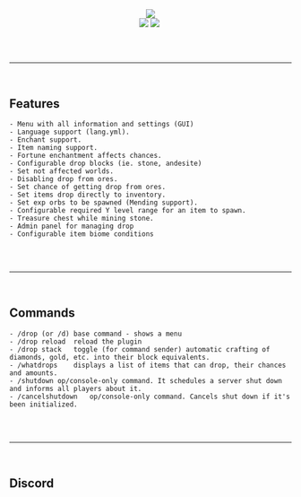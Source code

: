 <div align="center">
  <img  src="https://raw.githubusercontent.com/ULTUX/StoneDropPlugin/master/.github/banner.png">
  <br>
  <img  src="https://img.shields.io/github/stars/InfCanqz/Stone_drops?color=6d00c1&logoColor=6d00c1">
  <img  src="https://img.shields.io/github/last-commit/Smug246/Luna-Token-Grabber?color=6d00c1&logoColor=6d00c1">
  <img src="https://camo.githubusercontent.com/ca0098df44612384bf1e3e85c7c5e6e0328b972d14196a0d191ce51002554b3d/68747470733a2f2f696d672e736869656c64732e696f2f6769746875622f762f72656c656173652f554c5455582f53746f6e6544726f70506c7567696e" alt="">
  <br>
  <hr  style="border-radius: 2%; margin-top: 60px; margin-bottom: 60px;"  noshade=""  size="20"  width="100%">
</div>

## Features
    - Menu with all information and settings (GUI)
    - Language support (lang.yml).
    - Enchant support.
    - Item naming support. 
    - Fortune enchantment affects chances.
    - Configurable drop blocks (ie. stone, andesite)
    - Set not affected worlds.
    - Disabling drop from ores.
    - Set chance of getting drop from ores.
    - Set items drop directly to inventory.
    - Set exp orbs to be spawned (Mending support).
    - Configurable required Y level range for an item to spawn.
    - Treasure chest while mining stone.
    - Admin panel for managing drop
    - Configurable item biome conditions
   
<hr  style="border-radius: 2%; margin-top: 60px; margin-bottom: 60px;"  noshade=""  size="20"  width="100%">

## Commands
    - /drop (or /d)	base command - shows a menu
    - /drop reload	reload the plugin
    - /drop stack	toggle (for command sender) automatic crafting of diamonds, gold, etc. into their block equivalents.
    - /whatdrops	displays a list of items that can drop, their chances and amounts.
    - /shutdown	op/console-only command. It schedules a server shut down and informs all players about it.
    - /cancelshutdown	op/console-only command. Cancels shut down if it's been initialized.
    
<hr  style="border-radius: 2%; margin-top: 60px; margin-bottom: 60px;"  noshade=""  size="20"  width="100%">


## Discord
<div align="center">
<p><a href="https://discord.gg/4gsa9wCCST" rel="nofollow"><img src="https://camo.githubusercontent.com/41c3316e0a9c602b15f0837f3e582ce10d75103d0855370b40db58892160ba61/68747470733a2f2f692e696d6775722e636f6d2f6c555574784c646c2e6a7067" alt=""></a></p>
